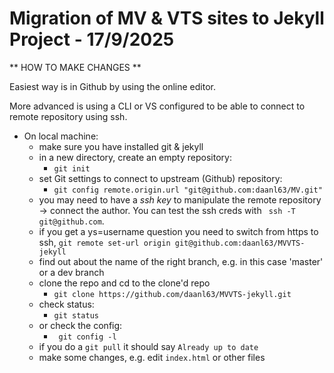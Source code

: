 # Migration of MV & VTS sites to Jekyll Project - 17/9/2025

** HOW TO MAKE CHANGES **

Easiest way is in Github by using the online editor.

More advanced is using a CLI or VS configured to be able to connect to remote repository using ssh.

- On local machine:
  - make sure you have installed git & jekyll
  - in a new directory, create an empty repository:
    - ```git init```
  - set Git settings to connect to upstream (Github) repository:
    - ```git config remote.origin.url "git@github.com:daanl63/MV.git"```
  - you may need to have a *ssh key* to manipulate the remote repository -> connect the author. You can test the ssh creds with ``` ssh -T git@github.com```.
  - if you get a ys=username question you need to switch from https to ssh, ```git remote set-url origin git@github.com:daanl63/MVVTS-jekyll```
  - find out about the name of the right branch, e.g. in this case 'master' or a dev branch
  - clone the repo and cd to the clone'd repo
    - ```git clone https://github.com/daanl63/MVVTS-jekyll.git```
  - check status:
    - ```git status```
  - or check the config:
    - ``` git config -l```
  - if you do a ```git pull``` it should say ```Already up to date```
  - make some changes, e.g. edit ```index.html``` or other files
  
  
